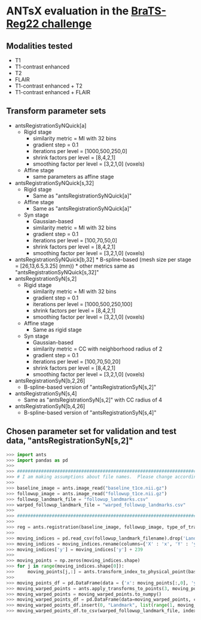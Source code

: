 # ANTsX evaluation in the [BraTS-Reg22 challenge](https://www.med.upenn.edu/cbica/brats-reg-challenge/)

## Modalities tested

* T1
* T1-contrast enhanced
* T2
* FLAIR
* T1-contrast enhanced + T2
* T1-contrast enhanced + FLAIR

## Transform parameter sets

* antsRegistrationSyNQuick[a]
    * Rigid stage 
        * similarity metric = MI with 32 bins
        * gradient step = 0.1
        * iterations per level = [1000,500,250,0]
        * shrink factors per level = [8,4,2,1]
        * smoothing factor per level = [3,2,1,0] (voxels)
    * Affine stage
        * same parameters as affine stage
* antsRegistrationSyNQuick[s,32]
    * Rigid stage 
        * Same as "antsRegistrationSyNQuick[a]"
    * Affine stage
        * Same as "antsRegistrationSyNQuick[a]"
    * Syn stage
        * Gaussian-based
        * similarity metric = MI with 32 bins
        * gradient step = 0.1
        * iterations per level = [100,70,50,0]
        * shrink factors per level = [8,4,2,1]
        * smoothing factor per level = [3,2,1,0] (voxels) 
* antsRegistrationSyNQuick[b,32] 
        * B-spline-based (mesh size per stage = [26,13,6.5,3.25] (mm)) 
        * other metrics same as "antsRegistrationSyNQuick[s,32]" 
* antsRegistrationSyN[s,2]
    * Rigid stage 
        * similarity metric = MI with 32 bins
        * gradient step = 0.1
        * iterations per level = [1000,500,250,100]
        * shrink factors per level = [8,4,2,1]
        * smoothing factor per level = [3,2,1,0] (voxels)    
    * Affine stage
        * Same as rigid stage
    * Syn stage
        * Gaussian-based
        * similarity metric = CC with neighborhood radius of 2
        * gradient step = 0.1
        * iterations per level = [100,70,50,20]
        * shrink factors per level = [8,4,2,1]
        * smoothing factor per level = [3,2,1,0] (voxels)
* antsRegistrationSyN[b,2,26]
    * B-spline-based version of "antsRegistrationSyN[s,2]"
* antsRegistrationSyN[s,4]
    * Same as "antsRegistrationSyN[s,2]" with CC radius of 4
* antsRegistrationSyN[b,4,26]
    * B-spline-based version of "antsRegistrationSyN[s,4]"
    
## Chosen parameter set for validation and test data, "antsRegistrationSyN[s,2]"
        
```python
>>> import ants
>>> import pandas as pd
>>>
>>> #######################################################################
>>> # I am making assumptions about file names.  Please change accordingly.
>>> 
>>> baseline_image = ants.image_read("baseline_t1ce.nii.gz")
>>> followup_image = ants.image_read("followup_t1ce.nii.gz")
>>> followup_landmark_file = "followup_landmarks.csv"
>>> warped_followup_landmark_file = "warped_followup_landmarks.csv"
>>>
>>> ########################################################################
>>> 
>>> reg = ants.registration(baseline_image, followup_image, type_of_transform="antsRegistrationSyN[s,2]", verbose=1)
>>>
>>> moving_indices = pd.read_csv(followup_landmark_filename).drop('Landmark', axis=1)
>>> moving_indices = moving_indices.rename(columns={'X' : 'x', 'Y' : 'y', 'Z' : 'z'})
>>> moving_indices['y'] = moving_indices['y'] + 239
>>>
>>> moving_points = np.zeros(moving_indices.shape)
>>> for j in range(moving_indices.shape[0]):
>>>     moving_points[j,:] = ants.transform_index_to_physical_point(baseline_image, (moving_indices.iloc[j].values).astype(int))
>>> 
>>> moving_points_df = pd.DataFrame(data = {'x': moving_points[:,0], 'y': moving_points[:,1], 'z': moving_points[:,2]})
>>> moving_warped_points = ants.apply_transforms_to_points(3, moving_points_df, reg['invtransforms'], whichtoinvert=(True, False))   
>>> moving_warped_points = moving_warped_points.to_numpy()   
>>> moving_warped_points_df = pd.DataFrame(data=moving_warped_points, columns=['X', 'Y', 'Z'])
>>> moving_warped_points_df.insert(0, "Landmark", list(range(1, moving_points.shape[0]+1)))
>>> moving_warped_points_df.to_csv(warped_followup_landmark_file, index=False)
```
